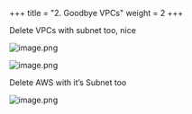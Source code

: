 +++
title = "2. Goodbye VPCs"
weight = 2
+++


Delete VPCs with subnet too, nice


![image.png](/images/008-viii-clean-it-up/34-187115-image.png)


![image.png](/images/008-viii-clean-it-up/34-979559-image.png)


Delete AWS with it’s Subnet too


![image.png](/images/008-viii-clean-it-up/34-735410-image.png)


